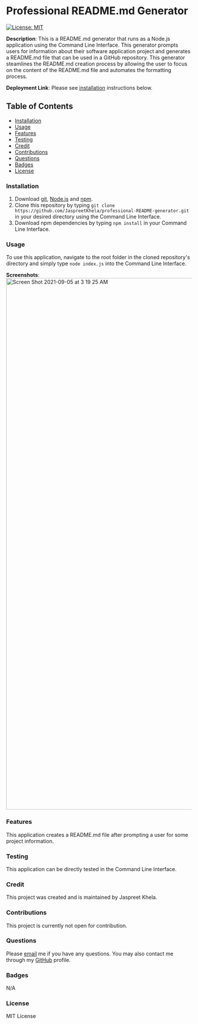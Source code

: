# Professional README.md Generator
[![License: MIT](https://img.shields.io/badge/License-MIT-yellow.svg)](https://opensource.org/licenses/MIT)

**Description**: This is a README.md generator that runs as a Node.js application using the Command Line Interface. This generator prompts users for information about their software application project and generates a README.md file that can be used in a GitHub repository. This generator steamlines the README.md creation process by allowing the user to focus on the content of the README.md file and automates the formatting process.

**Deployment Link**: Please see [installation](#installation) instructions below.

## Table of Contents
* [Installation](#installation)
* [Usage](#usage)
* [Features](#features)
* [Testing](#testing)
* [Credit](#credit)
* [Contributions](#contributions)
* [Questions](#questions)
* [Badges](#badges)
* [License](#license)

### Installation
1. Download [git](https://git-scm.com/downloads), [Node.js](https://nodejs.org/en/download/) and [npm](https://docs.npmjs.com/downloading-and-installing-node-js-and-npm).
2. Clone this repository by typing `git clone https://github.com/JaspreetKhela/professional-README-generator.git` in your desired directory using the Command Line Interface.
3. Download npm dependencies by typing `npm install` in your Command Line Interface.

### Usage
To use this application, navigate to the root folder in the cloned repository's directory and simply type `node index.js` into the Command Line Interface.

**Screenshots**:
<img width="1440" alt="Screen Shot 2021-09-05 at 3 19 25 AM" src="https://user-images.githubusercontent.com/80941606/132118886-e727c395-a771-4b60-b415-2124a6e046c9.png">

### Features
This application creates a README.md file after prompting a user for some project information.

### Testing
This application can be directly tested in the Command Line Interface.

### Credit
This project was created and is maintained by Jaspreet Khela.

### Contributions
This project is currently not open for contribution.

### Questions
Please [email](jaspreet.khela@gmail.com) me if you have any questions.
You may also contact me through my [GitHub](https://github.com/JaspreetKhela) profile. 

### Badges
N/A

### License
MIT License
